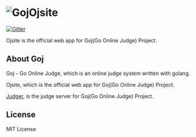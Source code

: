 # ![Goj](https://raw.githubusercontent.com/duguying/ojsite/master/fis/img/favicon.ico)Ojsite

[![Gitter](https://badges.gitter.im/Join%20Chat.svg)](https://gitter.im/duguying/ojsite?utm_source=badge&utm_medium=badge&utm_campaign=pr-badge&utm_content=badge)

Ojsite is the official web app for Goj(Go Online Judge) Project.

## About Goj

Goj - Go Online Judge, which is an online judge system written with golang.

Ojsite, which is the official web app for Goj(Go Online Judge) Project.

[Judger](https://github.com/duguying/judger "Judger"), is the judge server for Goj(Go Online Judge) Project.

## License

MIT License
